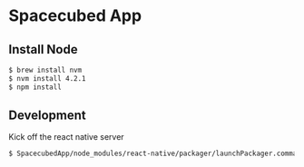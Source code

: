 # Spacecubed App

## Install Node

```sh
$ brew install nvm
$ nvm install 4.2.1
$ npm install
```

## Development

Kick off the react native server

```sh
$ SpacecubedApp/node_modules/react-native/packager/launchPackager.command
```
